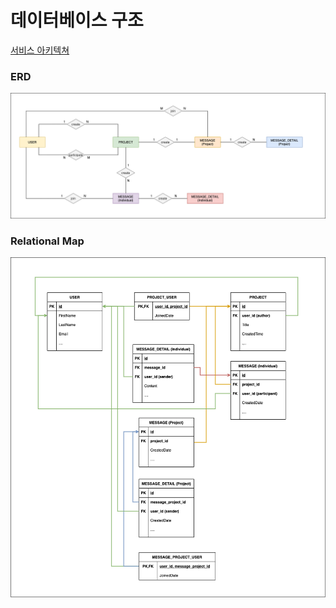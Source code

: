 # 데이터베이스 구조

[서비스 아키텍쳐](../README.md)

### ERD
![ERD](pics/ERD.png)

### Relational Map
![mapping](pics/relational_mapping.png)
